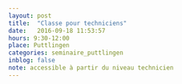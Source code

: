 ```yaml
---
layout: post
title:  "Classe pour techniciens"
date:   2016-09-18 11:53:57
hours: 9:30-12:00
place: Puttlingen
categories: seminaire_puttlingen
inblog: false
note: accessible à partir du niveau technicien
---
```

